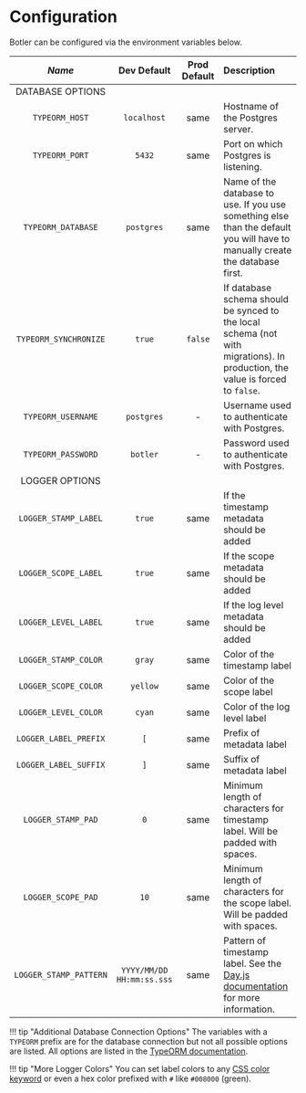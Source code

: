 # Configuration

Botler can be configured via the environment variables below.

<!-- The underscores surrounding "Name" are there to force a certain column with. This should be done via CSS in the future -->
| _________Name_________ |        Dev Default        | Prod Default | Description                                                                                                                   |
| :--------------------: | :-----------------------: | :----------: | :---------------------------------------------------------------------------------------------------------------------------- |
|    DATABASE OPTIONS    |
|     `TYPEORM_HOST`     |        `localhost`        |     same     | Hostname of the Postgres server.                                                                                              |
|     `TYPEORM_PORT`     |          `5432`           |     same     | Port on which Postgres is listening.                                                                                          |
|   `TYPEORM_DATABASE`   |        `postgres`         |     same     | Name of the database to use. If you use something else than the default you will have to manually create the database first.  |
| `TYPEORM_SYNCHRONIZE`  |          `true`           |   `false`    | If database schema should be synced to the local schema (not with migrations). In production, the value is forced to `false`. |
|   `TYPEORM_USERNAME`   |        `postgres`         |      -       | Username used to authenticate with Postgres.                                                                                  |
|   `TYPEORM_PASSWORD`   |         `botler`          |      -       | Password used to authenticate with Postgres.                                                                                  |
|     LOGGER OPTIONS     |
|  `LOGGER_STAMP_LABEL`  |          `true`           |     same     | If the timestamp metadata should be added                                                                                     |
|  `LOGGER_SCOPE_LABEL`  |          `true`           |     same     | If the scope metadata should be added                                                                                         |
|  `LOGGER_LEVEL_LABEL`  |          `true`           |     same     | If the log level metadata should be added                                                                                     |
|  `LOGGER_STAMP_COLOR`  |          `gray`           |     same     | Color of the timestamp label                                                                                                  |
|  `LOGGER_SCOPE_COLOR`  |         `yellow`          |     same     | Color of the scope label                                                                                                      |
|  `LOGGER_LEVEL_COLOR`  |          `cyan`           |     same     | Color of the log level label                                                                                                  |
| `LOGGER_LABEL_PREFIX`  |            `[`            |     same     | Prefix of metadata label                                                                                                      |
| `LOGGER_LABEL_SUFFIX`  |            `]`            |     same     | Suffix of metadata label                                                                                                      |
|   `LOGGER_STAMP_PAD`   |            `0`            |     same     | Minimum length of characters for timestamp label. Will be padded with spaces.                                                 |
|   `LOGGER_SCOPE_PAD`   |           `10`            |     same     | Minimum length of characters for the scope label. Will be padded with spaces.                                                 |
| `LOGGER_STAMP_PATTERN` | `YYYY/MM/DD HH:mm:ss.sss` |     same     | Pattern of timestamp label. See the [Day.js documentation](https://day.js.org/docs/en/display/format) for more information.   |

!!! tip "Additional Database Connection Options"
    The variables with a `TYPEORM` prefix are for the database connection but not all possible options are listed.
    All options are listed in the [TypeORM documentation](https://github.com/typeorm/typeorm/blob/master/docs/using-ormconfig.md#using-environment-variables).

!!! tip "More Logger Colors"
    You can set label colors to any [CSS color keyword](https://www.w3.org/wiki/CSS/Properties/color/keywords)
    or even a hex color prefixed with `#` like `#008000` (green).

